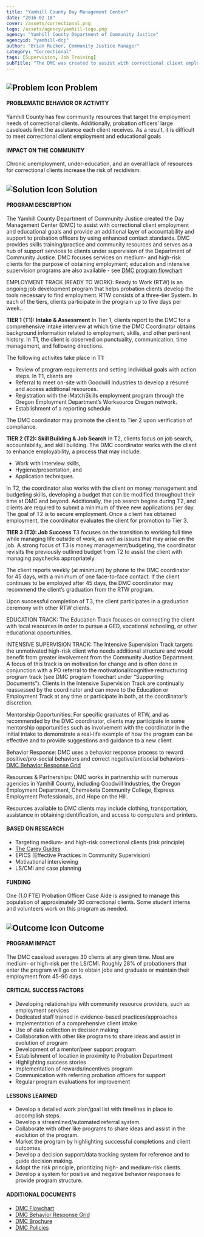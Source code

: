 ```yaml
---
title: "Yamhill County Day Management Center"
date: "2016-02-18"
cover: /assets/correctional.png
logo: /assets/agency/yamhill-logo.png
agency: "Yamhill County Department of Community Justice"
agencyid: "yamhill-dcj"
author: "Brian Rucker, Community Justice Manager"
category: "Correctional"
tags: [Supervision, Job Training]
subTitle: "The DMC was created to assist with correctional client employment and educational goals and provide an additional layer of accountability and support to probation officers by using enhanced contact standards."
---
```


## ![Problem Icon](https://github.com/google/material-design-icons/raw/master/alert/1x_web/ic_error_outline_black_48dp.png "Problem") Problem

#### PROBLEMATIC BEHAVIOR OR ACTIVITY

Yamhill County has few community resources that target the employment needs of correctional clients. Additionally, probation officers’ large caseloads limit the assistance each client receives. As a result, it is difficult to meet correctional client employment and educational goals

#### IMPACT ON THE COMMUNITY

Chronic unemployment, under-education, and an overall lack of resources for correctional clients increase the risk of recidivism.

## ![Solution Icon](https://github.com/google/material-design-icons/raw/master/action/1x_web/ic_lightbulb_outline_black_48dp.png "Solution") Solution

#### PROGRAM DESCRIPTION

The Yamhill County Department of Community Justice created the Day Management Center (DMC) to assist with correctional client employment and educational goals and provide an additional layer of accountability and support to probation officers by using enhanced contact standards. DMC provides skills training/practice and community resources and serves as a hub of support services to clients under supervision of the Department of Community Justice. DMC focuses services on medium- and high-risk clients for the purpose of obtaining employment; education and intensive supervision programs are also available - see [DMC program flowchart](./DMC_Flowchart.pdf)

EMPLOYMENT TRACK (READY TO WORK):
Ready to Work (RTW) is an ongoing job development program that helps probation clients develop the tools necessary to find employment.  RTW consists of a three-tier System. In each of the tiers, clients participate in the program up to five days per week..

**TIER 1 (T1): Intake & Assessment**
In Tier 1, clients report to the DMC for a comprehensive intake interview at which time the DMC Coordinator obtains background information related to employment, skills, and other pertinent history.  In T1, the client is observed on punctuality, communication, time management, and following directions. 

The following activites take place in T1:
 * Review of program requirements and setting individual goals with action steps. In T1, clients are 
 * Referral to meet on-site with Goodwill Industries to develop a résumé and access additional resources. 
 * Registration with the iMatchSkills employment program through the Oregon Employment Department’s Worksource Oregon network.
 * Establishment of a reporting schedule

The DMC coordinator may promote the client to Tier 2 upon verification of compliance.

**TIER 2 (T2): Skill Building & Job Search**
In T2, clients focus on job search, accountability, and skill building. The DMC coordinator works with the client to enhance employability, a process that may include:
* Work with interview skills, 
* Hygiene/presentation, and 
* Application techniques. 

In T2, the coordinator also works with the client on money management and budgeting skills, developing a budget that can be modified throughout their time at DMC and beyond. Additionally, the job search begins during T2, and clients are required to submit a minimum of three new applications per day. The goal of T2 is to secure employment. Once a client has obtained employment, the coordinator evaluates the client for promotion to Tier 3.

**TIER 3 (T3): Job Success**
T3 focuses on the transition to working full time while managing life outside of work, as well as issues that may arise on the job. A strong focus of T3 is money management/budgeting; the coordinator revisits the previously outlined budget from T2 to assist the client with managing paychecks appropriately.

The client reports weekly (at minimum) by phone to the DMC coordinator for 45 days, with a minimum of one face-to-face contact. If the client continues to be employed after 45 days, the DMC coordinator may recommend the client’s graduation from the RTW program.

Upon successful completion of T3, the client participates in a graduation ceremony with other RTW clients.

EDUCATION TRACK:
The Education Track focuses on connecting the client with local resources in order to pursue a GED, vocational schooling, or other educational opportunities. 

INTENSIVE SUPERVISION TRACK:
The Intensive Supervision Track targets the unmotivated high-risk client who needs additional structure and would benefit from greater involvement from the Community Justice Department. A focus of this track is on motivation for change and is often done in conjunction with a PO referral to the motivational/cognitive restructuring program track (see DMC program flowchart under “Supporting Documents”). Clients in the Intensive Supervision Track are continually reassessed by the coordinator and can move to the Education or Employment Track at any time or participate in both, at the coordinator’s discretion.

Mentorship Opportunities: For specific graduates of RTW, and as recommended by the DMC coordinator, clients may participate in some mentorship opportunities such as involvement with the coordinator in the initial intake to demonstrate a real-life example of how the program can be effective and to provide suggestions and guidance to a new client.

Behavior Response: DMC uses a behavior response process to reward positive/pro-social behaviors and correct negative/antisocial behaviors -  [DMC Behavior Response Grid](./DMC_Behavior_Response_Grid.pdf)

Resources & Partnerships: DMC works in partnership with numerous agencies in Yamhill County, including Goodwill Industries, the Oregon Employment Department, Chemeketa Community College, Express Employment Professionals, and Hope on the Hill.

Resources available to DMC clients may include clothing, transportation, assistance in obtaining identification, and access to computers and printers.

#### BASED ON RESEARCH

* Targeting medium- and high-risk correctional clients (risk principle)
* [The Carey Guides](http://www.careygrouppublishing.net/the-carey-guides)
* EPICS (Effective Practices in Community Supervision)
* Motivational interviewing
* LS/CMI and case planning

#### FUNDING

One (1.0 FTE) Probation Officer Case Aide is assigned to manage this population of approximately 30 correctional clients. Some student interns and volunteers work on this program as needed.

## ![Outcome Icon](https://github.com/google/material-design-icons/raw/master/action/1x_web/ic_view_list_black_48dp.png "Outcome") Outcome

#### PROGRAM IMPACT

The DMC caseload averages 30 clients at any given time. Most are medium- or high-risk per the LS/CMI. Roughly 28% of probationers that enter the program will go on to obtain jobs and graduate or maintain their employment from 45-90 days.

#### CRITICAL SUCCESS FACTORS

* Developing relationships with community resource providers, such as employment services
* Dedicated staff trained in evidence-based practices/approaches
* Implementation of a comprehensive client intake
* Use of data collection in decision making
* Collaboration with other like programs to share ideas and assist in evolution of program
* Development of a mentor/peer support program
* Establishment of location in proximity to Probation Department
* Highlighting success stories
* Implementation of rewards/incentives program
* Communication with referring probation officers for support
* Regular program evaluations for improvement

#### LESSONS LEARNED

* Develop a detailed work plan/goal list with timelines in place to accomplish steps.
* Develop a streamlined/automated referral system.
* Collaborate with other like programs to share ideas and assist in the evolution of the program.
* Market the program by highlighting successful completions and client outcomes.
* Develop a decision support/data tracking system for reference and to guide decision making.
* Adopt the risk principle, prioritizing high- and medium-risk clients.
* Develop a system for positive and negative behavior responses to provide program structure.

#### ADDITIONAL DOCUMENTS
 - [DMC Flowchart](./DMC_Flowchart.pdf)
 - [DMC Behavior Response Grid](./DMC_Behavior_Response_Grid.pdf)
 - [DMC Brochure](./DMC_Brochure_Revised.pdf)
 - [DMC Policies](./DMC_Policies.pdf)
 

